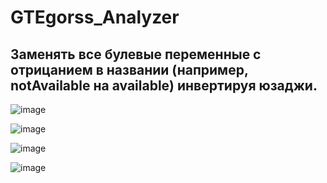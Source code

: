 # GTEgorss_Analyzer
## Заменять все булевые переменные с отрицанием в названии (например, notAvailable на available) инвертируя юзаджи.

![image](https://user-images.githubusercontent.com/37060880/168190121-b4341d64-5e2e-4441-9574-813bb869ae10.png)

![image](https://user-images.githubusercontent.com/37060880/168190161-9b497c48-fa4a-4c07-b7c5-2e1906e15f61.png)

![image](https://user-images.githubusercontent.com/37060880/168190194-e4aaf2f8-62cf-4358-ae22-317f0741ceba.png)

![image](https://user-images.githubusercontent.com/37060880/168190228-baa085a8-6aaf-417e-9a26-07f3072bd7f9.png)
